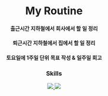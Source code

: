 <h1 align="center"> My Routine</h1>

<h4 align="center">출근시간 지하철에서 회사에서 할 일 정리</h4>
<h4 align="center">퇴근시간 지하철에서 집에서 할 일 정리</h4>
<h4 align="center">토요일에 1주일 단위 목표 작성 & 일주일 회고</h4>  




<h3 align="center">Skills</h3>

<p align="center">  
  <a href="https://solved.ac/minseok0917">
    <img src="http://mazassumnida.wtf/api/v2/generate_badge?boj=minseok0917" />
  </a>
  <a href="https://github.com/Minseok0917">
    <img src="https://github-readme-stats.vercel.app/api/top-langs/?username=Minseok0917&layout=compact&theme=prussian" />
  </a>
</p>
